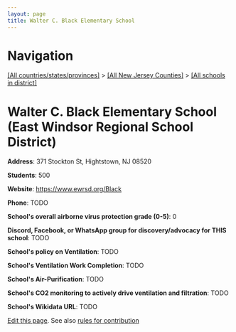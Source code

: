 ```yaml
---
layout: page
title: Walter C. Black Elementary School
---
```

# Navigation

[[All countries/states/provinces]](../../../..) > [[All New Jersey Counties]](../../..) > [[All schools in district]](..)

# Walter C. Black Elementary School (East Windsor Regional School District)

**Address**: 371 Stockton St, Hightstown, NJ 08520

**Students**: 500

**Website**: <https://www.ewrsd.org/Black>

**Phone**: TODO

**School's overall airborne virus protection grade (0-5)**: 0

**Discord, Facebook, or WhatsApp group for discovery/advocacy for THIS school**: TODO

**School's policy on Ventilation**: TODO

**School's Ventilation Work Completion**: TODO

**School's Air-Purification**: TODO

**School's CO2 monitoring to actively drive ventilation and filtration**: TODO

**School's Wikidata URL**: TODO


[Edit this page](https://github.com/ventilate-schools/NJ/edit/main/./Mercer/East_Windsor_Regional_School_District/Walter_C._Black_Elementary_School.md). See also [rules for contribution](../../../contribution-rules/)